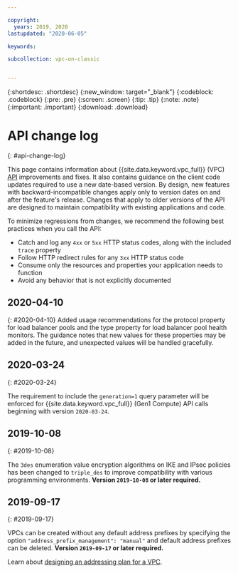 ```yaml
---

copyright:
  years: 2019, 2020
lastupdated: "2020-06-05"

keywords: 

subcollection: vpc-on-classic


---
```


{:shortdesc: .shortdesc}
{:new_window: target="_blank"}
{:codeblock: .codeblock}
{:pre: .pre}
{:screen: .screen}
{:tip: .tip}
{:note: .note}
{:important: .important}
{:download: .download}


# API change log
{: #api-change-log}

This page contains information about {{site.data.keyword.vpc_full}} (VPC) [API](https://{DomainName}/apidocs/vpc-on-classic) improvements and fixes. It also contains guidance on the client code updates required to use a new date-based version. By design, new features with backward-incompatible changes apply only to version dates on and after the feature's release. Changes that apply to older versions of the API are designed to maintain compatibility with existing applications and code.

To minimize regressions from changes, we recommend the following best practices when you call the API:

* Catch and log any `4xx` or `5xx` HTTP status codes, along with the included `trace` property
* Follow HTTP redirect rules for any `3xx` HTTP status code
* Consume only the resources and properties your application needs to function
* Avoid any behavior that is not explicitly documented

## 2020-04-10
{: #2020-04-10}
Added usage recommendations for the protocol property for load balancer pools and the type property for load balancer pool health monitors. The guidance notes that new values for these properties may be added in the future, and unexpected values will be handled gracefully.

## 2020-03-24
{: #2020-03-24}

The requirement to include the `generation=1` query parameter will be enforced for {{site.data.keyword.vpc_full}} (Gen1 Compute) API calls beginning with version `2020-03-24`.

## 2019-10-08
{: #2019-10-08}

The `3des` enumeration value encryption algorithms on IKE and IPsec policies has been changed to `triple_des` to improve compatibility with various programming environments. **Version `2019-10-08` or later required.**

## 2019-09-17
{: #2019-09-17}

VPCs can be created without any default address prefixes by specifying the option `"address_prefix_management": "manual"` and default address prefixes can be deleted. **Version `2019-09-17` or later required.**

Learn about [designing an addressing plan for a VPC](/docs/vpc-on-classic-network?topic=vpc-on-classic-network-vpc-addressing-plan-design).
